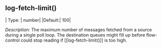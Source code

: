 ## log-fetch-limit()

| Type: |     number|
|Default:|   100|

*Description:* The maximum number of messages fetched from a source
during a single poll loop. The destination queues might fill up before
flow-control could stop reading if [[log-fetch-limit()]] is too high.
